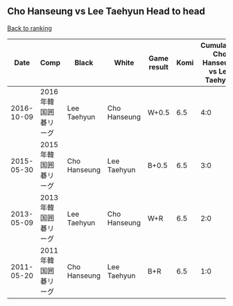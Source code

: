 ## Cho Hanseung vs Lee Taehyun Head to head

[Back to ranking](../../index.md)




| **Date** | **Comp** | **Black** | **White** | **Game result** | **Komi** | **Cumulative Cho Hanseung vs Lee Taehyun** | **Cho Hanseung streak** | **Lee Taehyun streak** | 
| --- | --- | --- | --- | --- | --- | --- | --- | --- |
| 2016-10-09 | 2016年韓国囲碁リーグ | Lee Taehyun | Cho Hanseung | W+0.5 | 6.5 | 4:0 | 4 | 0 | 
| 2015-05-30 | 2015年韓国囲碁リーグ | Cho Hanseung | Lee Taehyun | B+0.5 | 6.5 | 3:0 | 3 | 0 | 
| 2013-05-09 | 2013年韓国囲碁リーグ | Lee Taehyun | Cho Hanseung | W+R | 6.5 | 2:0 | 2 | 0 | 
| 2011-05-20 | 2011年韓国囲碁リーグ | Cho Hanseung | Lee Taehyun | B+R | 6.5 | 1:0 | 1 | 0 |




